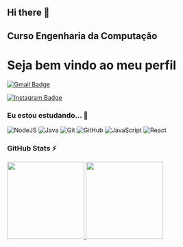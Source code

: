 ## Hi there 👋

<!--
**SamuelWeendel/SamuelWeendel** is a ✨ _special_ ✨ repository because its `README.md` (this file) appears on your GitHub profile.

Here are some ideas to get you started:

- 🔭 I’m currently working on ...
- 🌱 I’m currently learning ...
- 👯 I’m looking to collaborate on ...
- 🤔 I’m looking for help with ...
- 💬 Ask me about ...
- 📫 How to reach me: ...
- 😄 Pronouns: ...
- ⚡ Fun fact: ...
-->
  <h2>Curso Engenharia da Computação</h2>


<h1>Seja bem vindo ao meu perfil</h1>

[![Gmail Badge](https://img.shields.io/badge/SamuelWendel55@gmail.com-c14438?style=flat-square&logo=Gmail&logoColor=white&link=mailto:samuelwendel55@gmail.com)](mailto:samuelwendel55@gmail.com)

[![Instagram Badge](https://img.shields.io/badge/-SamuelWendel-purple?style=flat-square&logo=instagram&logoColor=white&link=https://https://www.instagram.com/_.samuelwendel//?hl=pt-br)](https://www.instagram.com/_.samuelwendel/)

### Eu estou estudando... 🧩

![NodeJS](https://img.shields.io/badge/node.js-6DA55F?style=for-the-badge&logo=node.js&logoColor=white)
![Java](https://img.shields.io/badge/java-%23ED8B00.svg?style=for-the-badge&logo=openjdk&logoColor=white)
![Git](https://img.shields.io/badge/-Git-black?style=flat-square&logo=git)
![GitHub](https://img.shields.io/badge/-GitHub-181717?style=flat-square&logo=github)
![JavaScript](https://img.shields.io/badge/-JavaScript-black?style=flat-square&logo=javascript)
![React](https://img.shields.io/badge/react-%2320232a.svg?style=for-the-badge&logo=react&logoColor=%2361DAFB)

### GitHub Stats ⚡
<div>
<a href="https://github.com/SamuelWeendel">
<img height="180em" src="https://github-readme-stats.vercel.app/api/top-langs/?username=SamuelWeendel&layout=compact&langs_count=7&theme=dracula"/>
<img height="180em" src="https://github-readme-stats.vercel.app/api?username=SamuelWeendel&show_icons=true&theme=dracula&include_all_commits=true&count_private=true"/>
</div>
